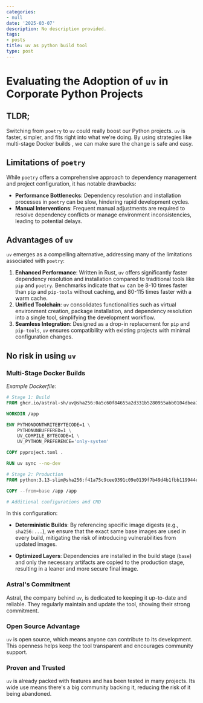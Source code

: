 ```yaml
---
categories:
- null
date: '2025-03-07'
description: No description provided.
tags:
- posts
title: uv as python build tool
type: post
---
```


# Evaluating the Adoption of `uv` in Corporate Python Projects

## TLDR;

Switching from `poetry` to `uv` could really boost our Python projects. `uv` is
faster, simpler, and fits right into what we're doing. By using strategies like
multi-stage Docker builds , we can make sure the change is safe and easy.

## Limitations of `poetry`

While `poetry` offers a comprehensive approach to dependency management and project configuration, it has notable drawbacks:

- **Performance Bottlenecks**: Dependency resolution and installation processes in `poetry` can be slow, hindering rapid development cycles.
- **Manual Interventions**: Frequent manual adjustments are required to resolve dependency conflicts or manage environment inconsistencies, leading to potential delays.

## Advantages of `uv`

`uv` emerges as a compelling alternative, addressing many of the limitations associated with `poetry`:

1. **Enhanced Performance**: Written in Rust, `uv` offers significantly faster dependency resolution and installation compared to traditional tools like `pip` and `poetry`. Benchmarks indicate that `uv` can be 8-10 times faster than `pip` and `pip-tools` without caching, and 80-115 times faster with a warm cache. 
2. **Unified Toolchain**: `uv` consolidates functionalities such as virtual environment creation, package installation, and dependency resolution into a single tool, simplifying the development workflow.
3. **Seamless Integration**: Designed as a drop-in replacement for `pip` and `pip-tools`, `uv` ensures compatibility with existing projects with minimal configuration changes.

## No risk in using `uv`

### Multi-Stage Docker Builds

*Example Dockerfile:*

```Dockerfile
# Stage 1: Build
FROM ghcr.io/astral-sh/uv@sha256:0a5c60f84655a2d331b5280955abb0104dbea7188d7bb4749bbb13a1bbd90119 AS base

WORKDIR /app

ENV PYTHONDONTWRITEBYTECODE=1 \
    PYTHONUNBUFFERED=1 \
    UV_COMPILE_BYTECODE=1 \
    UV_PYTHON_PREFERENCE='only-system'

COPY pyproject.toml .

RUN uv sync --no-dev

# Stage 2: Production
FROM python:3.13-slim@sha256:f41a75c9cee9391c09e0139f7b49d4b1fbb119944ec740ecce4040626dc07bed AS production

COPY --from=base /app /app

# Additional configurations and CMD
```

In this configuration:

- **Deterministic Builds**: By referencing specific image digests (e.g., `sha256:...`), we ensure that the exact same base images are used in every build, mitigating the risk of introducing vulnerabilities from updated images.

- **Optimized Layers**: Dependencies are installed in the build stage (`base`) and only the necessary artifacts are copied to the production stage, resulting in a leaner and more secure final image.

### Astral's Commitment

Astral, the company behind `uv`, is dedicated to keeping it up-to-date and reliable. They regularly maintain and update the tool, showing their strong commitment.

### Open Source Advantage

`uv` is open source, which means anyone can contribute to its development. This openness helps keep the tool transparent and encourages community support.

### Proven and Trusted

`uv` is already packed with features and has been tested in many projects. Its wide use means there's a big community backing it, reducing the risk of it being abandoned.